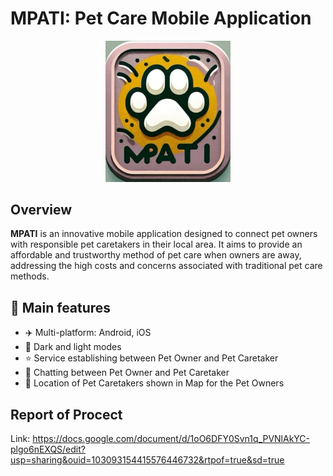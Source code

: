 # MPATI: Pet Care Mobile Application
<p align="center">
  <img src="assets/images/pets_logo.jpg" alt="MPATI Logo" width="200"/>
</p>

## Overview
**MPATI** is an innovative mobile application designed to connect pet owners with responsible pet caretakers in their local area. It aims to provide an affordable and trustworthy method of pet care when owners are away, addressing the high costs and concerns associated with traditional pet care methods.

## 🚀 Main features
- ✈️ Multi-platform: Android, iOS
- 🌙 Dark and light modes
- ⭐ Service establishing between Pet Owner and Pet Caretaker
- 💬 Chatting between Pet Owner and Pet Caretaker
- 📍 Location of Pet Caretakers shown in Map for the Pet Owners

## Report of Procect
Link: https://docs.google.com/document/d/1oO6DFY0Svn1q_PVNlAkYC-plgo6nEXQS/edit?usp=sharing&ouid=103093154415576446732&rtpof=true&sd=true
